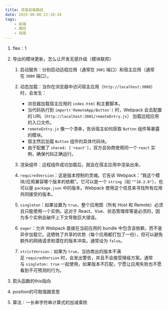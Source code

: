 ```yaml
---
title: 百度前端面经
date: 2025-08-08 22:10:34
tags: 
    - 前端
    - 面经
    - 百度
---
```

1.  flex：1

2.  导出的模块更新，怎么让开发无感升级（模块联邦）

    1.  启动服务：分别启动远程应用（通常在 `3001` 端口）和宿主应用（通常在 `3000` 端口）。
    2.  动态加载：当你在浏览器中访问宿主应用（`http://localhost:3000`）时，会发生：

        *   浏览器加载宿主应用的 `index.html` 和主要脚本。
        *   当代码执行到 `import('RemoteApp/Button')` 时，Webpack 会去配置的 URL（`http://localhost:3001/remoteEntry.js`） 加载远程应用的入口文件。
        *   `remoteEntry.js` 像一个清单，告诉宿主如何获取 `Button` 组件等暴露的模块。
        *   宿主然后加载 `Button` 组件的具体代码块。
        *   由于配置了 `shared: ['react']`，双方会协商使用同一个 `react` 实例，确保代码正确运行。
    3.  渲染组件：远程组件成功加载后，就会在宿主应用中渲染出来。
    4.  `requiredVersion`：这是版本控制的灵魂。它告诉 Webpack：“我这个模块/应用兼容哪个版本的依赖”。它可以是一个 `string`（如 `"^18.2.0"`），也可以是 `package.json` 中的版本。Webpack 使用这个信息来寻找所有应用共同接受的版本。
    5.  `singleton`：如果设置为 `true`，整个应用图（所有 Host 和 Remote）必须且只能使用一个实例。这对于 React、Vue、状态管理库等是必须的，因为多个实例会破坏上下文导致巨大错误。
    6.  `eager`：允许 Webpack 直接在当前应用的 bundle 中包含该依赖，而不是异步加载它。这牺牲了共享的优势（每个应用都打包了一份），但可以避免额外的网络请求和潜在的版本冲突。通常设为 `false`。
    7.  `strictVersion`：如果为 `true`，当协商出的版本不满足 `requiredVersion` 时，会发出警告，并且不会接受降级方案。通常与 `singleton: true` 一起使用，如果版本不匹配，宁愿让应用失败也不愿看到不可预测的行为。

3.  箭头函数的this指向

4.  position的可取值跟意思

5.  算法：一长串字符串计算式的加减乘除
